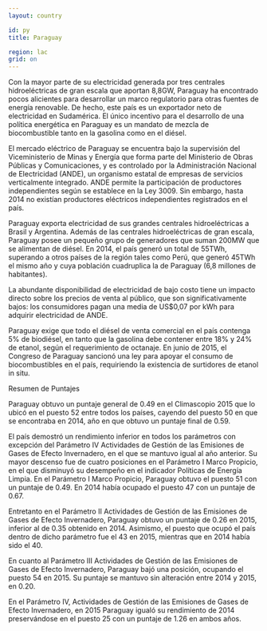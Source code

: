 ```yaml
---
layout: country

id: py
title: Paraguay

region: lac
grid: on
---
```

Con la mayor parte de su electricidad generada por tres centrales hidroeléctricas de gran escala que aportan 8,8GW, Paraguay ha encontrado pocos alicientes para desarrollar un marco regulatorio para otras fuentes de energía renovable. De hecho, este país es un exportador neto de electricidad en Sudamérica. El único incentivo para el desarrollo de una política energética en Paraguay es un mandato de mezcla de biocombustible tanto en la gasolina como en el diésel.

El mercado eléctrico de Paraguay se encuentra bajo la supervisión del Viceministerio de Minas y Energía que forma parte del Ministerio de Obras Públicas y Comunicaciones, y es controlado por la Administración Nacional de Electricidad (ANDE), un organismo estatal de empresas de servicios verticalmente integrado. ANDE permite la participación de productores independientes según se establece en la Ley 3009. Sin embargo, hasta 2014 no existían productores eléctricos independientes registrados en el país.

Paraguay exporta electricidad de sus grandes centrales hidroeléctricas a Brasil y Argentina. Además de las centrales hidroeléctricas de gran escala, Paraguay posee un pequeño grupo de generadores que suman 200MW que se alimentan de diésel. En 2014, el país generó un total de 55TWh, superando a otros países de la región tales como Perú, que generó 45TWh el mismo año y cuya población cuadruplica la de Paraguay (6,8 millones de habitantes).

La abundante disponibilidad de electricidad de bajo costo tiene un impacto directo sobre los precios de venta al público, que son significativamente bajos: los consumidores pagan una media de US$0,07 por kWh para adquirir electricidad de ANDE.

Paraguay exige que todo el diésel de venta comercial en el país contenga 5% de biodiésel, en tanto que la gasolina debe contener entre 18% y 24% de etanol, según el requerimiento de octanaje. En junio de 2015, el Congreso de Paraguay sancionó una ley para apoyar el consumo de biocombustibles en el país, requiriendo la existencia de surtidores de etanol in situ.

Resumen de Puntajes

Paraguay obtuvo un puntaje general de 0.49 en el Climascopio 2015 que lo ubicó en el puesto 52 entre todos los países, cayendo  del puesto 50 en que se encontraba en 2014, año en que obtuvo un puntaje final de 0.59.

El país demostró un rendimiento inferior en todos los parámetros con excepción del Parámetro IV Actividades de Gestión de las Emisiones de Gases de Efecto Invernadero, en el que se mantuvo igual al año anterior. Su mayor descenso fue de cuatro posiciones en el Parámetro I Marco Propicio, en el que disminuyó su desempeño en el indicador Políticas de Energía Limpia.
En el Parámetro I Marco Propicio, Paraguay obtuvo el puesto 51 con un puntaje de 0.49. En 2014 había ocupado el puesto 47 con un puntaje de 0.67.

Entretanto en el Parámetro II Actividades de Gestión de las Emisiones de Gases de Efecto Invernadero, Paraguay obtuvo un puntaje de 0.26 en 2015, inferior al de 0.35 obtenido en 2014. Asimismo, el puesto que ocupó el país dentro de dicho parámetro fue el 43 en 2015, mientras que en 2014 había sido el 40.

En cuanto al Parámetro III Actividades de Gestión de las Emisiones de Gases de Efecto Invernadero, Paraguay bajó una posición, ocupando el puesto 54 en 2015. Su puntaje se mantuvo sin alteración entre 2014 y 2015, en 0.20.

En el Parámetro IV, Actividades de Gestión de las Emisiones de Gases de Efecto Invernadero, en 2015 Paraguay igualó su rendimiento de 2014 preservándose en el puesto 25 con un puntaje de 1.26 en ambos años.
